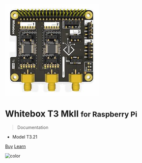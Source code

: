 ![logo](_media/whitebox-t3.jpg)

# Whitebox T3 MkII <small>for Raspberry Pi</small>

> Documentation

* Model T3.21

[Buy](https://www.whiteboxes.ch/shop/whitebox-t3-for-raspberry-pi/)
[Learn](#introduction)


<!-- background color -->

![color](#f0f0f0)
